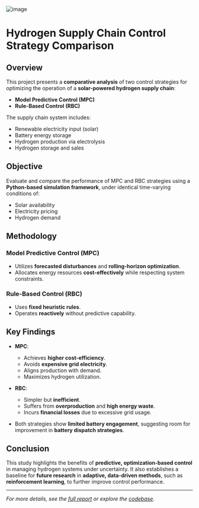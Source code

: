 ![image](https://github.com/user-attachments/assets/2a950ced-0eea-4fc5-b338-aba64ea30df9)
# Hydrogen Supply Chain Control Strategy Comparison

## Overview

This project presents a **comparative analysis** of two control strategies for optimizing the operation of a **solar-powered hydrogen supply chain**:

- **Model Predictive Control (MPC)**
- **Rule-Based Control (RBC)**

The supply chain system includes:
- Renewable electricity input (solar)
- Battery energy storage
- Hydrogen production via electrolysis
- Hydrogen storage and sales

## Objective

Evaluate and compare the performance of MPC and RBC strategies using a **Python-based simulation framework**, under identical time-varying conditions of:
- Solar availability
- Electricity pricing
- Hydrogen demand

## Methodology

### Model Predictive Control (MPC)
- Utilizes **forecasted disturbances** and **rolling-horizon optimization**.
- Allocates energy resources **cost-effectively** while respecting system constraints.

### Rule-Based Control (RBC)
- Uses **fixed heuristic rules**.
- Operates **reactively** without predictive capability.

## Key Findings

- **MPC**:
  - Achieves **higher cost-efficiency**.
  - Avoids **expensive grid electricity**.
  - Aligns production with demand.
  - Maximizes hydrogen utilization.

- **RBC**:
  - Simpler but **inefficient**.
  - Suffers from **overproduction** and **high energy waste**.
  - Incurs **financial losses** due to excessive grid usage.

- Both strategies show **limited battery engagement**, suggesting room for improvement in **battery dispatch strategies**.

## Conclusion

This study highlights the benefits of **predictive, optimization-based control** in managing hydrogen systems under uncertainty. It also establishes a baseline for **future research** in **adaptive, data-driven methods**, such as **reinforcement learning**, to further improve control performance.

---

*For more details, see the [full report](./report.pdf) or explore the [codebase](./src).*
